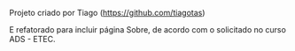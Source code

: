 Projeto criado por Tiago (https://github.com/tiagotas) 

E refatorado para incluir página Sobre, de acordo com o solicitado no curso ADS - ETEC. 
